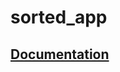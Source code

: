 # sorted_app

## [Documentation](https://docs.google.com/document/d/1pMrb65X-tcjrCQsrEs5ayG97EjKZ2YLuWMSIbiUNYT0/ "Sorted Documentation")
